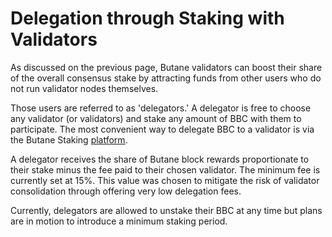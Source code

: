 # Delegation through Staking with Validators

As discussed on the previous page, Butane validators can boost their share of the overall consensus stake by attracting funds from other users who do not run validator nodes themselves. 

Those users are referred to as 'delegators.' A delegator is free to choose any validator (or validators) and stake any amount of BBC with them to participate. The most convenient way to delegate BBC to a validator is via the Butane Staking [platform](https://staking.bbcscan.io). 

A delegator receives the share of Butane block rewards proportionate to their stake minus the fee paid to their chosen validator. The minimum fee is currently set at 15%. This value was chosen to mitigate the risk of validator consolidation through offering very low delegation fees.

Currently, delegators are allowed to unstake their BBC at any time but plans are in motion to introduce a minimum staking period.   
